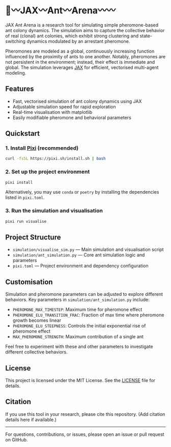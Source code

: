 # 🐜〰️JAX〰️Ant〰️Arena〰️〰️

JAX Ant Arena is a research tool for simulating simple pheromone-based ant colony dynamics. The simulation aims to capture the collective behavior of real (clonal) ant colonies, which exhibit strong clustering and state-switching dynamics modulated by an arrestant pheromone.

Pheromones are modeled as a global, continuously increasing function influenced by the proximity of ants to one another. Notably, pheromones are not persistent in the environment; instead, their effect is immediate and global. The simulation leverages [JAX](https://github.com/google/jax) for efficient, vectorised multi-agent modeling.

## Features
- Fast, vectorised simulation of ant colony dynamics using JAX
- Adjustable simulation speed for rapid exploration
- Real-time visualisation with matplotlib
- Easily modifiable pheromone and behavioral parameters

## Quickstart

### 1. Install [Pixi](https://prefix.dev/docs/pixi/installation) (recommended)
```sh
curl -fsSL https://pixi.sh/install.sh | bash
```

### 2. Set up the project environment
```sh
pixi install
```

Alternatively, you may use `conda` or `poetry` by installing the dependencies listed in `pixi.toml`.

### 3. Run the simulation and visualisation
```sh
pixi run visualise
```

## Project Structure
- `simulation/visualise_sim.py` — Main simulation and visualisation script
- `simulation/ant_simulation.py` — Core ant simulation logic and parameters
- `pixi.toml` — Project environment and dependency configuration

## Customisation

Simulation and pheromone parameters can be adjusted to explore different behaviors. Key parameters in `simulation/ant_simulation.py` include:
- `PHEROMONE_MAX_TIMESTEP`: Maximum time for pheromone effect
- `PHEROMONE_ELU_TRANSITION_FRAC`: Fraction of max time where pheromone growth becomes linear
- `PHEROMONE_ELU_STEEPNESS`: Controls the initial exponential rise of pheromone effect
- `MAX_PHEROMONE_STRENGTH`: Maximum contribution of a single ant

Feel free to experiment with these and other parameters to investigate different collective behaviors.

## License

This project is licensed under the MIT License. See the [LICENSE](LICENSE) file for details.

## Citation

If you use this tool in your research, please cite this repository. (Add citation details here if available.)

---

For questions, contributions, or issues, please open an issue or pull request on GitHub.
